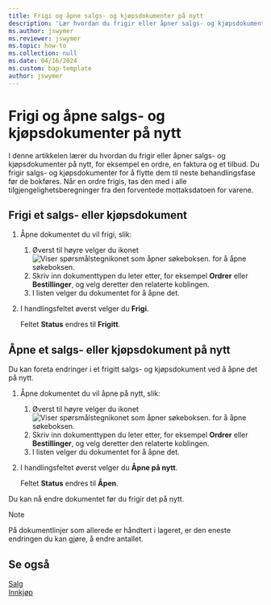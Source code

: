 ```yaml
---
title: Frigi og åpne salgs- og kjøpsdokumenter på nytt
description: 'Lær hvordan du frigir eller åpner salgs- og kjøpsdokumenter på nytt, for eksempel ordrer, fakturaer og tilbud.'
ms.author: jswymer
ms.reviewer: jswymer
ms.topic: how-to
ms.collection: null
ms.date: 04/16/2024
ms.custom: bap-template
author: jswymer
---
```


# Frigi og åpne salgs- og kjøpsdokumenter på nytt

I denne artikkelen lærer du hvordan du frigir eller åpner salgs- og kjøpsdokumenter på nytt, for eksempel en ordre, en faktura og et tilbud. Du frigir salgs- og kjøpsdokumenter for å flytte dem til neste behandlingsfase før de bokføres. Når en ordre frigis, tas den med i alle tilgjengelighetsberegninger fra den forventede mottaksdatoen for varene.

## Frigi et salgs- eller kjøpsdokument

1. Åpne dokumentet du vil frigi, slik:

   1. Øverst til høyre velger du ikonet ![Viser spørsmålstegnikonet som åpner søkeboksen.](media/ui-search/search_small.png) for å åpne søkeboksen.
   1. Skriv inn dokumenttypen du leter etter, for eksempel **Ordrer** eller **Bestillinger**, og velg deretter den relaterte koblingen.
   1. I listen velger du dokumentet for å åpne det.
1. I handlingsfeltet øverst velger du **Frigi**.

   Feltet **Status** endres til **Frigitt**.

## Åpne et salgs- eller kjøpsdokument på nytt

Du kan foreta endringer i et frigitt salgs- og kjøpsdokument ved å åpne det på nytt.

1. Åpne dokumentet du vil åpne på nytt, slik:

   1. Øverst til høyre velger du ikonet ![Viser spørsmålstegnikonet som åpner søkeboksen.](media/ui-search/search_small.png) for å åpne søkeboksen.
   1. Skriv inn dokumenttypen du leter etter, for eksempel **Ordrer** eller **Bestillinger**, og velg deretter den relaterte koblingen.
   1. I listen velger du dokumentet for å åpne det.
1. I handlingsfeltet øverst velger du **Åpne på nytt**.

   Feltet **Status** endres til **Åpen**.

Du kan nå endre dokumentet før du frigir det på nytt.

> [!NOTE]
> På dokumentlinjer som allerede er håndtert i lageret, er den eneste endringen du kan gjøre, å endre antallet.

## Se også
  
[Salg](sales-manage-sales.md)  
[Innkjøp](purchasing-manage-purchasing.md)  